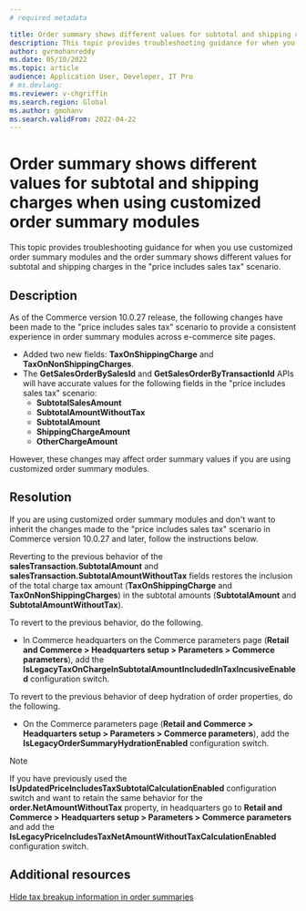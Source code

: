```yaml
---
# required metadata

title: Order summary shows different values for subtotal and shipping charges when using customized order summary modules
description: This topic provides troubleshooting guidance for when you use customized order summary modules and the order summary shows different values for subtotal and shipping charges in the "price includes sales tax" scenario.
author: gvrmohanreddy
ms.date: 05/10/2022
ms.topic: article 
audience: Application User, Developer, IT Pro
# ms.devlang: 
ms.reviewer: v-chgriffin
ms.search.region: Global
ms.author: gmohanv
ms.search.validFrom: 2022-04-22
---
```


# Order summary shows different values for subtotal and shipping charges when using customized order summary modules 

This topic provides troubleshooting guidance for when you use customized order summary modules and the order summary shows different values for subtotal and shipping charges in the "price includes sales tax" scenario.

## Description

As of the Commerce version 10.0.27 release, the following changes have been made to the "price includes sales tax" scenario to provide a consistent experience in order summary modules across e-commerce site pages. 

- Added two new fields: **TaxOnShippingCharge** and **TaxOnNonShippingCharges**. 
- The **GetSalesOrderBySalesId** and **GetSalesOrderByTransactionId** APIs will have accurate values for the following fields in the "price includes sales tax" scenario: 
    - **SubtotalSalesAmount**
    - **SubtotalAmountWithoutTax**
    - **SubtotalAmount**
    - **ShippingChargeAmount**
    - **OtherChargeAmount**

However, these changes may affect order summary values if you are using customized order summary modules.

## Resolution

If you are using customized order summary modules and don't want to inherit the changes made to the "price includes sales tax" scenario in Commerce version 10.0.27 and later, follow the instructions below.

Reverting to the previous behavior of the **salesTransaction.SubtotalAmount** and **salesTransaction.SubtotalAmountWithoutTax** fields restores the inclusion of the total charge tax amount (**TaxOnShippingCharge** and **TaxOnNonShippingCharges**) in the subtotal amounts (**SubtotalAmount** and **SubtotalAmountWithoutTax**).

To revert to the previous behavior, do the following.

- In Commerce headquarters on the Commerce parameters page (**Retail and Commerce \> Headquarters setup \> Parameters  \> Commerce parameters**), add the **IsLegacyTaxOnChargeInSubtotalAmountIncludedInTaxIncusiveEnabled** configuration switch.

To revert to the previous behavior of deep hydration of order properties, do the following.

- On the Commerce parameters page (**Retail and Commerce \> Headquarters setup \> Parameters  \> Commerce parameters**), add the **IsLegacyOrderSummaryHydrationEnabled** configuration switch.

> [!NOTE]
> If you have previously used the **IsUpdatedPriceIncludesTaxSubtotalCalculationEnabled** configuration switch and want to retain the same behavior for the **order.NetAmountWithoutTax** property, in headquarters go to **Retail and Commerce \> Headquarters setup \> Parameters  \> Commerce parameters** and add the **IsLegacyPriceIncludesTaxNetAmountWithoutTaxCalculationEnabled** configuration switch.

## Additional resources

[Hide tax breakup information in order summaries](../hide-taxes-breakup.md)

